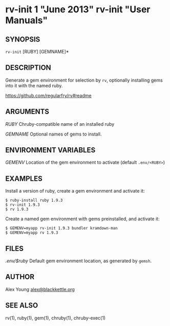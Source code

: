 # rv-init 1 "June 2013" rv-init "User Manuals"

## SYNOPSIS

`rv-init` [RUBY] [GEMNAME]\*

## DESCRIPTION

Generate a gem environment for selection by `rv`, optionally installing
gems into it with the named ruby.

https://github.com/regularfry/rv#readme

## ARGUMENTS

*RUBY*
	Chruby-compatible name of an installed ruby

*GEMNAME*
	Optional names of gems to install.


## ENVIRONMENT VARIABLES

*GEMENV*
	Location of the gem environment to activate (default `.env/<RUBY>`)


## EXAMPLES

Install a version of ruby, create a gem environment and activate it:

    $ ruby-install ruby 1.9.3
    $ rv-init 1.9.3
    $ rv 1.9.3

Create a named gem environment with gems preinstalled, and activate it:

    $ GEMENV=myapp rv-init 1.9.3 bundler kramdown-man
    $ GEMENV=myapp rv 1.9.3

## FILES

*.env/$ruby*
	Default gem environment location, as generated by `gemsh`.

## AUTHOR

Alex Young <alex@blackkettle.org>

## SEE ALSO

rv(1), ruby(1), gem(1), chruby(1), chruby-exec(1)
